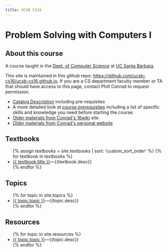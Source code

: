 ```yaml
---
title: UCSB CS16
---
```


# Problem Solving with Computers I

<div id="about" data-role="collapsible" data-collapsed="true" markdown="1">
<h2>About this course</h2>

A course taught in the [Dept. of Computer Science](http://www.cs.ucsb.edu) at
[UC Santa Barbara](http://www.ucsb.edu).

This site is maintained in this github repo: <https://github.com/ucsb-cs16/ucsb-cs16.github.io>.   If you are a CS department faculty member or TA that should have access to this page, contact Phill Conrad to request permission.

* [Catalog Description](https://www.cs.ucsb.edu/education/courses/cmpsc-16) including pre-requisites
* A more detailed look at [course prerequisites](/info/prereqs) including a
   list of specific skills and knowledge you need before starting the course.
* [Older materials from Conrad's 16wiki](https://foo.cs.ucsb.edu/16wiki) site.
* [Older materials from Conrad's personal website](https://www.cs.ucsb.edu/~pconrad/cs16)


</div><!-- about -->


<div id="textbooks" data-role="collapsible" data-collapsed="false">
  <h2>Textbooks</h2>
    <ul>
      {% assign textbooks = site.textbooks | sort: 'custom_sort_order' %}
      {% for textbook in textbooks %}
         <li {% if topic.indent %} class="indent" {% endif %}><a href="{{textbook.url}}">{{ textbook.title }}</a>&mdash;{{textbook.desc}}</li>
      {% endfor %}
    </ul>
</div>

<div id="topics" data-role="collapsible" data-collapsed="false">
  <h2>Topics</h2>
  <ul>
   {% for topic in site.topics %}
     <li {% if topic.indent %} class="indent" {% endif %}><a href="{{topic.url}}">{{ topic.topic }}</a>&mdash;{{topic.desc}}</li>
   {% endfor %}
  </ul>
</div>


<div id="resources" data-role="collapsible" data-collapsed="false">
  <h2>Resources</h2>
  <ul>
   {% for topic in site.resources %}
     <li {% if topic.indent %} class="indent" {% endif %}><a href="{{topic.url}}">{{ topic.topic }}</a>&mdash;{{topic.desc}}</li>
   {% endfor %}
  </ul>
</div>

